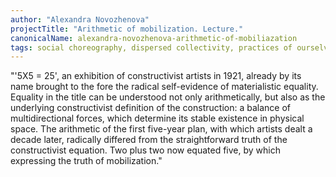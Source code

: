 ```yaml
---
author: "Alexandra Novozhenova"
projectTitle: "Arithmetic of mobilization. Lecture."
canonicalName: alexandra-novozhenova-arithmetic-of-mobiliazation
tags: social choreography, dispersed collectivity, practices of ourselves, 8-BIT DESIRE
---
```

"'5X5 = 25', an exhibition of constructivist artists in 1921, already by its name brought to the fore the radical self-evidence of materialistic equality. Equality in the title can be understood not only arithmetically, but also as the underlying constructivist definition of the construction: a balance of multidirectional forces, which determine its stable existence in physical space. The arithmetic of the first five-year plan, with which artists dealt a decade later, radically differed from the straightforward truth of the constructivist equation. Two plus two now equated five, by which expressing the truth of mobilization."
